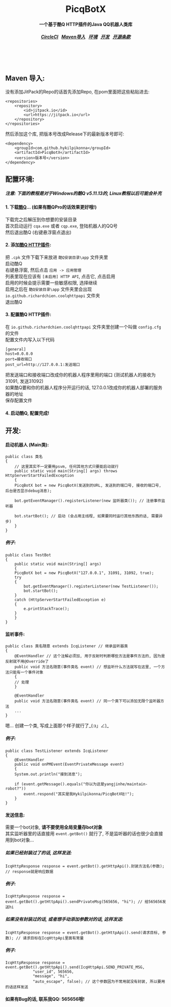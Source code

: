 <h1 align="center">
  <br>
  <br>
  PicqBotX
  <h4 align="center">
  一个基于酷Q HTTP插件的Java QQ机器人类库
  </h4>
  <h5 align="center">
<a href="https://circleci.com/gh/hykilpikonna/PicqBotX">CircleCI</a>&nbsp;&nbsp;
<a href="#maven">Maven导入</a>&nbsp;&nbsp;
<a href="#environment">环境</a>&nbsp;&nbsp;
<a href="#development">开发</a>&nbsp;&nbsp;
<a href="#license">开源条款</a>
</h5>
  <br>
  <br>
  <br>
</h1>



<a name="maven"></a>
Maven 导入:
--------

没有添加JitPack的Repo的话首先添加Repo, 在pom里面把这些粘贴进去:

    <repositories>
		<repository>
		    <id>jitpack.io</id>
		    <url>https://jitpack.io</url>
		</repository>
	</repositories>

然后添加这个库, 把版本号改成Release下的最新版本号即可:

    <dependency>
        <groupId>com.github.hykilpikonna</groupId>
        <artifactId>PicqBotX</artifactId>
        <version>版本号</version>
    </dependency>

<a name="environment"></a>
配置环境:
--------

##### 注意: 下面的教程是对于Windows的酷Q v5.11.13的, Linux教程以后可能会补充

#### 1. 下载[酷Q](https://cqp.cc/)... (如果有酷QPro的话效果更好哦!)
下载完之后解压到你想要的安装目录<br>
首次启动运行 `cqa.exe` 或者 `cqp.exe`, 登陆机器人的QQ号<br>
然后退出酷Q (右键悬浮窗点退出)<br>

#### 2. 添加[酷Q HTTP插件](https://cqp.cc/t/30748):
把 `.cpk` 文件下载下来放进 `酷Q安装目录\app` 文件夹里<br>
启动酷Q<br>
右键悬浮窗, 然后点击 `应用 -> 应用管理`<br>
列表里现在应该有 `[未启用] HTTP API`, 点击它, 点击启用<br>
启用的时候会提示需要一些敏感权限, 选择继续<br>
启用之后在 `酷Q安装目录\app` 文件夹里会出现 `io.github.richardchien.coolqhttpapi` 文件夹<br>
退出酷Q<br>

#### 3. 配置酷Q HTTP插件:
在 `io.github.richardchien.coolqhttpapi` 文件夹里创建一个叫做 `config.cfg` 的文件<br>
配置文件内写入以下代码<br>


	[general]
	host=0.0.0.0
	port=接收端口
	post_url=http://127.0.0.1:发送端口


把发送端口和接收端口改成你的机器人程序里用的端口 (测试机器人的接收为31091, 发送31092)<br>
如果酷Q要和你的机器人程序分开运行的话, 127.0.0.1改成你的机器人部署的服务器的地址<br>
保存配置文件<br>

#### 4. 启动酷Q, 配置完成!

<a name="development"></a>
开发:
--------

#### 启动机器人 (Main类):

	public class 类名
	{
	    // 这里其实不一定要用psvm, 任何其他方式只要能启动就行
	    public static void main(String[] args) throws HttpServerStartFailedException
	    {
		PicqBotX bot = new PicqBotX(发送到的URL, 发送到的端口号, 接收的端口号, 后台是否显示debug消息);
		
		bot.getEventManager().registerListener(new 监听器类()); // 注册事件监听器
		
		bot.startBot(); // 启动 (会占用主线程, 如果要同时运行其他东西的话, 需要异步)
	    }
	}
	
##### 例子:

	public class TestBot
	{
	    public static void main(String[] args)
	    {
		PicqBotX bot = new PicqBotX("127.0.0.1", 31091, 31092, true);
		try
		{
		    bot.getEventManager().registerListener(new TestListener());
		    bot.startBot();
		}
		catch (HttpServerStartFailedException e)
		{
		    e.printStackTrace();
		}
	    }
	}

#### 监听事件:

	public class 类名随意 extends IcqListener // 继承监听器类
	{
	    @EventHandler // 这个注解必须加, 用于反射时判断哪些方法是事件方法的, 因为是反射就不用@Override了
	    public void 方法名随意(事件类名 event) // 想监听什么方法就写在这里, 一个方法只能有一个事件对象
	    {
		// 处理
	    }
	    
	    @EventHandler
	    public void 方法名随意(事件类名 event) // 同一个类下可以添加无限个监听器方法
	    ...
	}
	
嗯... 创建一个类, 写成上面那个样子就行了_(:з」∠)_

##### 例子:

	public class TestListener extends IcqListener
	{
	    @EventHandler
	    public void onPMEvent(EventPrivateMessage event)
	    {
		System.out.println("接到消息");

		if (event.getMessage().equals("你以为这是yangjinhe/maintain-robot?"))
		    event.respond("其实是我Hykilpikonna/PicqBotX哒!");
	    }
	}
	
#### 发送信息:

需要一个bot对象, **请不要使用全局变量存bot对象**<br>
其实监听器里的话直接用 `event.getBot()` 就行了, 不是监听器的话也很少会直接用到bot对象...<br>

##### 如果已经封装过了的话, 这样发送:

	IcqHttpResponse response = event.getBot().getHttpApi().封装方法名(参数); // response就是响应数据

##### 例子:

	IcqHttpResponse response = event.getBot().getHttpApi().sendPrivateMsg(565656, "hi"); // 给565656发送hi
	
##### 如果没有封装过的话, 或者想手动添加参数对的话, 这样发送:

	IcqHttpResponse response = event.getBot().getHttpApi().send(请求目标, 参数); // 请求目标在IcqHttpApi里面有常量

##### 例子:

	IcqHttpResponse response = event.getBot().getHttpApi().send(IcqHttpApi.SEND_PRIVATE_MSG, 
                "user_id", 565656,
                "message", "hi",
                "auto_escape", false); // 这个参数因为不常用就没有封装, 所以要用的话这样发送

#### 如果有Bug的话, 联系我QQ: 565656哦!

<a name="license"></a>
